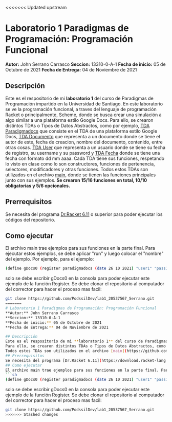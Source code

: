 <<<<<<< Updated upstream
# Laboratorio 1 Paradigmas de Programación: Programación Funcional
**Autor:** John Serrano Carrasco
**Seccion:** 13310-0-A-1
**Fecha de inicio:** 05 de Octubre de 2021
**Fecha de Entrega:** 04 de Noviembre de 2021

## Descripción
Este es el respositorio de mi **laboratorio 1** del curso de Paradigmas de Programación impartido en la Universidad de Santiago. En este laboratorio se ve la programación funcional, a traves del lenguaje de programación Racket o principalmente, Scheme, donde se busca crear una simulación a algo similar a una plataforma estilo Google Docs.
Para ello, se crearon distintos TDAs o Tipos de Datos Abstractos, como por ejemplo, [TDA Paradigmadocs](https://github.com/PodssilDev/lab1_20537567_Serrano/blob/a82e99141aed0a830509bf8df123d1f5ccb07634/TDAParadigmadocs_20537567_SerranoCarrasco.rkt) que consiste en el TDA de una plataforma estilo Google Docs, [TDA Documento](https://github.com/PodssilDev/lab1_20537567_Serrano/blob/a82e99141aed0a830509bf8df123d1f5ccb07634/TDADocumento_20537567_SerranoCarrasco.rkt) que representa a un documento donde se tiene el autor de este, fecha de creacion, nombre del documento, contenido, entre otras cosas. [TDA User](https://github.com/PodssilDev/lab1_20537567_Serrano/blob/a82e99141aed0a830509bf8df123d1f5ccb07634/TDAUser_20537567_SerranoCarrasco.rkt) que representa a un usuario donde se tiene su fecha de registro, su username y su password y [TDA Fecha](https://github.com/PodssilDev/lab1_20537567_Serrano/blob/a82e99141aed0a830509bf8df123d1f5ccb07634/TDAFecha_20537567_SerranoCarrasco.rkt) donde se tiene una fecha con formato dd mm aaaa. Cada TDA tiene sus funciones, respetando lo visto en clase como lo son constructores, funciones de pertenencia, selectores, modificadores y otras funciones.
Todos estos TDAs son utilizados en el archivo [main](https://github.com/PodssilDev/lab1_20537567_Serrano/blob/a82e99141aed0a830509bf8df123d1f5ccb07634/main_20537567_SerranoCarrasco.rkt), donde se tienen las funciones principales junto con sus ejemplos. **Se crearon 15/16 funciones en total, 10/10 obligatorias y 5/6 opcionales.**
## Prerrequisitos
Se necesita del programa [Dr.Racket 6.11](https://download.racket-lang.org) o superior para poder ejecutar los códigos del repositorio.
## Como ejecutar
El archivo main trae ejemplos para sus funciones en la parte final. Para ejecutar estos ejemplos, se debe aplicar "run" y luego colocar el "nombre" del ejemplo. Por ejemplo, para el ejemplo: 
```sh
(define gDocs0 (register paradigmadocs (date 26 10 2021) "user1" "pass1"))
```
solo se debe escribir gDocs0 en la consola para poder ejecutar este ejemplo de la función Register.
Se debe clonar el repositorio al computador del corrector para hacer el proceso mas facil:
```sh
git clone https://github.com/PodssilDev/lab1_20537567_Serrano.git
=======
# Laboratorio 1 Paradigmas de Programación: Programación Funcional
**Autor:** John Serrano Carrasco
**Seccion:** 13310-0-A-1
**Fecha de inicio:** 05 de Octubre de 2021
**Fecha de Entrega:** 04 de Noviembre de 2021

## Descripción
Este es el respositorio de mi **laboratorio 1** del curso de Paradigmas de Programación impartido en la Universidad de Santiago. En este laboratorio se ve la programación funcional, a traves del lenguaje de programación Racket o principalmente, Scheme, donde se busca crear una simulación a algo similar a una plataforma estilo Google Docs.
Para ello, se crearon distintos TDAs o Tipos de Datos Abstractos, como por ejemplo, [TDA Paradigmadocs](https://github.com/PodssilDev/lab1_20537567_Serrano/blob/a82e99141aed0a830509bf8df123d1f5ccb07634/TDAParadigmadocs_20537567_SerranoCarrasco.rkt) que consiste en el TDA de una plataforma estilo Google Docs, [TDA Documento](https://github.com/PodssilDev/lab1_20537567_Serrano/blob/a82e99141aed0a830509bf8df123d1f5ccb07634/TDADocumento_20537567_SerranoCarrasco.rkt) que representa a un documento donde se tiene el autor de este, fecha de creacion, nombre del documento, contenido, entre otras cosas. [TDA User](https://github.com/PodssilDev/lab1_20537567_Serrano/blob/a82e99141aed0a830509bf8df123d1f5ccb07634/TDAUser_20537567_SerranoCarrasco.rkt) que representa a un usuario donde se tiene su fecha de registro, su username y su password y [TDA Fecha](https://github.com/PodssilDev/lab1_20537567_Serrano/blob/a82e99141aed0a830509bf8df123d1f5ccb07634/TDAFecha_20537567_SerranoCarrasco.rkt) donde se tiene una fecha con formato dd mm aaaa. Cada TDA tiene sus funciones, respetando lo visto en clase como lo son constructores, funciones de pertenencia, selectores, modificadores y otras funciones.
Todos estos TDAs son utilizados en el archivo [main](https://github.com/PodssilDev/lab1_20537567_Serrano/blob/a82e99141aed0a830509bf8df123d1f5ccb07634/main_20537567_SerranoCarrasco.rkt), donde se tienen las funciones principales junto con sus ejemplos. **Se crearon 15/16 funciones en total, 10/10 obligatorias y 5/6 opcionales.**
## Prerrequisitos
Se necesita del programa [Dr.Racket 6.11](https://download.racket-lang.org) o superior para poder ejecutar los códigos del repositorio.
## Como ejecutar
El archivo main trae ejemplos para sus funciones en la parte final. Para ejecutar estos ejemplos, se debe aplicar "run" y luego colocar el "nombre" del ejemplo. Por ejemplo, para el ejemplo: 
```sh
(define gDocs0 (register paradigmadocs (date 26 10 2021) "user1" "pass1"))
```
solo se debe escribir gDocs0 en la consola para poder ejecutar este ejemplo de la función Register.
Se debe clonar el repositorio al computador del corrector para hacer el proceso mas facil:
```sh
git clone https://github.com/PodssilDev/lab1_20537567_Serrano.git
>>>>>>> Stashed changes
```